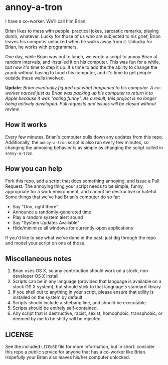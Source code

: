 annoy-a-tron
============

I have a co-worker. We'll call him Brian.

Brian likes to mess with people: practical jokes, sarcastic remarks, playing
dumb, whatever. Lucky for those of us who are subjected to his grief, Brian
leaves his computer unlocked when he walks away from it. Unlucky for Brian,
he works with programmers.

One day, while Brian was out to lunch, we wrote a script to annoy Brian at
random intervals, and installed it on his computer. This was fun for a while,
but now it's time to step it up. It's time to add the the ability to change
the prank without having to touch his computer, and it's time to get people
outside these walls involved.

**Update**: _Brian eventually figured out what happened to his computer. A
co-worker narced just as Brian was packing up his computer to return it to
Apple because it was "acting funny". As a result, this project is no longer
being actively developed. Pull requests and issues will be closed without
review._


How it works
------------

Every few minutes, Brian's computer pulls down any updates from this repo.
Additionally, the `annoy-a-tron` script is also run every few minutes, so
changing the annoying behavior is as simple as changing the script called
in `annoy-a-tron`.


How you can help
----------------

Fork this repo, add a script that does something annoying, and issue a Pull
Request. The annoying thing your script needs to be simple, funny, appropriate
for a work environment, and cannot be destructive or hateful. Some things that
we've had Brian's computer do so far:

* Say "Ooo, right there"
* Announce a randomly-generated time
* Play a random system alert sound
* Say "System Updates Available"
* Hide/minimize all windows for currently-open applications

If you'd like to see what we've done in the past, just dig through the repo and
model your script on one of those.


Miscellaneous notes
-------------------

1. Brian uses OS X, so any contribution should work on a stock, non-developer OS X
install.
2. Scripts can be in any language (provided that language is available on
a stock OS X system), but should stick to that language's standard library
3. If you shell out to anything in your script, please ensure that utility is
installed on the system by default.
4. Scripts should include a shebang line, and should be executable.
5. Scripts should be entirely self-contained.
6. Any script that is destructive, racist, sexist, homophobic, transphobic, or
deemed by me to be shitty will be rejected.


LICENSE
-------

See the included `LICENSE` file for more information, but in short: consider
this repo a public service for anyone that has a co-worker like Brian.
Hopefully your Brian also leaves his/her computer unlocked.

